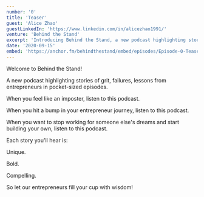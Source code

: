 ```yaml
---
number: '0'
title: 'Teaser'
guest: 'Alice Zhao'
guestLinkedIn: 'https://www.linkedin.com/in/alicezhao1991/'
venture: 'Behind the Stand'
excerpt: 'Introducing Behind the Stand, a new podcast highlighting stories of grit, failures, lessons from entrepreneurs in pocket-sized episodes.'
date: '2020-09-15'
embed: 'https://anchor.fm/behindthestand/embed/episodes/Episode-0-Teaser-ejiuvo'
---
```


Welcome to Behind the Stand! 

A new podcast highlighting stories of grit, failures, lessons from entrepreneurs in pocket-sized episodes. 

When you feel like an imposter, listen to this podcast. 

When you hit a bump in your entrepreneur journey, listen to this podcast.

When you want to stop working for someone else's dreams and start building your own, listen to this podcast.

Each story you'll hear is:

Unique. 

Bold.

Compelling.

So let our entrepreneurs fill your cup with wisdom! 
